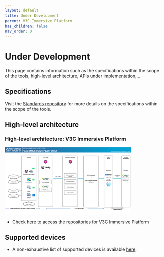 ```yaml
---
layout: default
title: Under Development
parent: V3C Immersive Platform
has_children: false
nav_order: 0
---
```


# Under Development
This page contains information such as the specifications within the scope of the tools, high-level architecture, APIs under implementation,...

## Specifications
Visit the [Standards repository](https://5g-mag.github.io/Standards/pages/volumetric-video.html) for more details on the specifications within the scope of the tools.

## High-level architecture

### High-level architecture: V3C Immersive Platform

<img src="../../assets/images/projects/v3c_diagram.png" style="width: 80%">

 * Check [here](./repositories.html) to access the repositories for V3C Immersive Platform

## Supported devices

 * A non-exhaustive list of supported devices is available [here](./ssupported-devices.html).